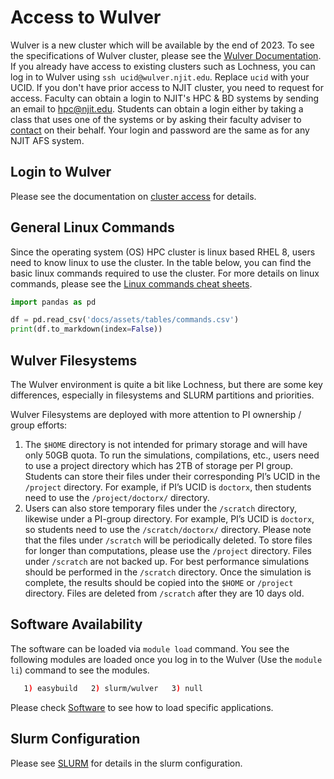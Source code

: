 # Access to Wulver
Wulver is a new cluster which will be available by the end of 2023. To see the specifications of Wulver cluster, please see the [Wulver Documentation](wulver.md).
If you already have access to existing clusters such as Lochness, you can log in to Wulver using `ssh ucid@wulver.njit.edu`. Replace `ucid` with your UCID. If you don't have prior access to NJIT cluster, you need to request for access.
Faculty can obtain a login to NJIT's HPC & BD systems by sending an email to [hpc@njit.edu](mailto:hpc@njit.edu). Students can obtain a login either by taking a class that uses one of the systems or by asking their faculty adviser to [contact](mailto:hpc@njit.edu) on their behalf. Your login and password are the same as for any NJIT AFS system.

## Login to Wulver
Please see the documentation on [cluster access](cluster_access.md) for details.

## General Linux Commands
Since the operating system (OS) HPC cluster is linux based RHEL 8, users need to know linux to use the cluster.
In the table below, you can find the basic linux commands required to use the cluster. For more details on linux commands, please see the [Linux commands cheat sheets](https://www.linuxtrainingacademy.com/linux-commands-cheat-sheet).

```python exec="on"
import pandas as pd

df = pd.read_csv('docs/assets/tables/commands.csv')
print(df.to_markdown(index=False))
```

## Wulver Filesystems

The Wulver environment is quite a bit like Lochness, but there are some key differences, especially in filesystems and SLURM partitions and priorities.

 Wulver Filesystems are deployed with more attention to PI ownership / group efforts:
1. The `$HOME` directory is not intended for primary storage and will have only 50GB quota. To run the simulations, compilations, etc., users need to use a project directory which has 2TB of storage per PI group. Students can store their files under their corresponding PI’s UCID in the `/project` directory.  For example, if PI’s UCID is `doctorx`, then students need to use the `/project/doctorx/` directory. 
2. Users can also store temporary files under the `/scratch` directory, likewise under a PI-group directory. For example, PI’s UCID is `doctorx`, so students need to use the `/scratch/doctorx/` directory.  Please note that the files under `/scratch` will be periodically deleted. To store files for longer than computations, please use the `/project` directory.  Files under `/scratch` are not backed up. For best performance simulations should be performed in the `/scratch` directory. Once the simulation is complete, the results should be copied into the `$HOME` or `/project` directory.  Files are deleted from `/scratch` after they are 10 days old.

## Software Availability
The software can be loaded via `module load` command. You see the following modules are loaded once you log in to the Wulver (Use the `module li`) command to see the modules. 
```bash
   1) easybuild   2) slurm/wulver   3) null
```
Please check [Software](Software/index.md) to see how to load specific applications.
## Slurm Configuration

Please see [SLURM](slurm.md) for details in the slurm configuration.  
